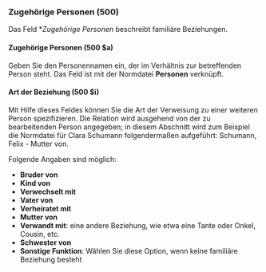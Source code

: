 ### Zugehörige Personen (500)

Das Feld **Zugehörige Personen* beschreibt familiäre Beziehungen.

#### Zugehörige Personen (500 $a)

Geben Sie den Personennamen ein, der im Verhältnis zur betreffenden Person steht. Das Feld ist mit der Normdatei **Personen** verknüpft.

#### Art der Beziehung (500 $i)

Mit Hilfe dieses Feldes können Sie die Art der Verweisung zu einer weiteren Person spezifizieren. Die Relation wird ausgehend von der zu bearbeitenden Person angegeben; in diesem Abschnitt wird zum Beispiel die Normdatei für Clara Schumann folgendermaßen aufgeführt: Schumann, Felix - Mutter von.

Folgende Angaben sind möglich:

- **Bruder von**
- **Kind von**
- **Verwechselt mit**
- **Vater von**
- **Verheiratet mit**
- **Mutter von**
- **Verwandt mit**: eine andere Beziehung, wie etwa eine Tante oder Onkel, Cousin, etc.
- **Schwester von**
- **Sonstige Funktion**: Wählen Sie diese Option, wenn keine familiäre Beziehung besteht
